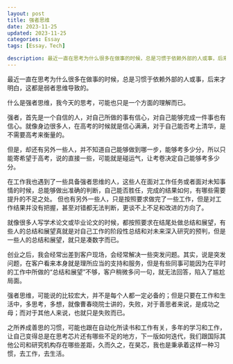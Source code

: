 ```yaml
---
layout: post
title: 强者思维
date: 2023-11-25
updated: 2023-11-25
categories: Essay
tags: [Essay，Tech]

description: 最近一直在思考为什么很多在做事的时候，总是习惯于依赖外部的人或事，后来才明白，这都是弱者思维导致的。
---
```


最近一直在思考为什么很多在做事的时候，总是习惯于依赖外部的人或事，后来才明白，这都是弱者思维导致的。

什么是强者思维，我今天的思考，可能也只是一个方面的理解而已。

强者，首先是一个自信的人，对自己所做的事有信心，对自己能够完成一件事也有信心。就像身边很多人，在高考的时候就是信心满满，对于自己能否考上清华，是不需要高考来衡量的。

但是，却还有另外一些人，并不知道自己能够做到哪一步，能够考多少分，所以只能寄希望于高考，说的直接一些，可能就是碰运气，让考卷决定自己能够考多少分。

在工作我也遇到了一些具备强者思维的人，这些人在面对工作任务或者面对未知事情的时候，总能够做出准确的判断，自己能否胜任，完成的结果如何，有哪些需要提升的不足之处。
但也有另外一些人，只是按照要求做完了一些工作，但是对工作结果并没有把握，甚至对错都无法判断，更谈不上不足和改进的方向了。

就像很多人写学术论文或毕业论文的时候，都按照要求在结尾处做总结和展望，有些人的总结和展望真就是对自己工作的阶段性总结和对未来深入研究的预判，但是一些人的总结和展望，就只是凑数字而已。

创业之后，我会经常出差到客户现场，会经常解决一些突发问题。其实，说是突发问题，在客户看来本身就是理所应当的支持和服务，但是有些同事可能因为在平时的工作中所做的“总结和展望”不够，客户稍微多问一句，就无法回答，陷入了尴尬局面。

强者思维，可能说的比较宏大，并不是每个人都一定必备的；但是只要在工作和生活中，多思考，多想，就像曹春晓院士讲的，失败，对于善思者来说，是成功之母；而对于其他人来说，也就只是失败而已。

之所养成善思的习惯，可能也跟在自动化所读书和工作有关，多年的学习和工作，让自己变得总是在思考芯片还有哪些不足的地方，下一版如何迭代，我们跟国际其他公司和研究机构存在哪些差距，久而久之，在昊芯，我也是秉承着这样一种习惯，去工作，去生活。

